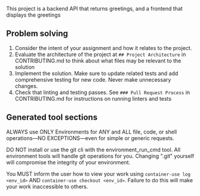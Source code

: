 This project is a backend API that returns greetings, and a frontend that displays the greetings

## Problem solving

1. Consider the intent of your assignment and how it relates to the project.
2. Evaluate the architecture of the project at `## Project Architecture` in CONTRIBUTING.md to think about what files may be relevant to the solution
3. Implement the solution. Make sure to update related tests and add comprehensive testing for new code. Never make unnecessary changes.
4. Check that linting and testing passes. See `### Pull Request Process` in CONTRIBUTING.md for instructions on running linters and tests

## Generated tool sections

<!-- container-use-rules -->
ALWAYS use ONLY Environments for ANY and ALL file, code, or shell operations—NO EXCEPTIONS—even for simple or generic requests.

DO NOT install or use the git cli with the environment_run_cmd tool. All environment tools will handle git operations for you. Changing ".git" yourself will compromise the integrity of your environment.

You MUST inform the user how to view your work using `container-use log <env_id>` AND `container-use checkout <env_id>`. Failure to do this will make your work inaccessible to others.

<!-- container-use-rules -->
